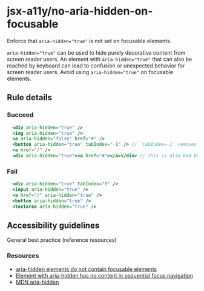 # jsx-a11y/no-aria-hidden-on-focusable

<!-- end auto-generated rule header -->

Enforce that `aria-hidden="true"` is not set on focusable elements.

`aria-hidden="true"` can be used to hide purely decorative content from screen reader users. An element with `aria-hidden="true"` that can also be reached by keyboard can lead to confusion or unexpected behavior for screen reader users. Avoid using `aria-hidden="true"` on focusable elements.

## Rule details

### Succeed
```jsx
  <div aria-hidden="true" />
  <img aria-hidden="true" />
  <a aria-hidden="false" href="#" />
  <button aria-hidden="true" tabIndex="-1" /> // `tabIndex=-1` removes the element from sequential focus navigation so we don't flag it.
  <a href="/" />
  <div aria-hidden="true"><a href="#"></a></div> // This is also bad but will not be handled by this rule.
```

### Fail
```jsx
  <div aria-hidden="true" tabIndex="0" />
  <input aria-hidden="true" />
  <a href="/" aria-hidden="true" />
  <button aria-hidden="true" />
  <textarea aria-hidden="true" />
```

## Accessibility guidelines
General best practice (reference resources)

### Resources

- [aria-hidden elements do not contain focusable elements](https://dequeuniversity.com/rules/axe/html/4.4/aria-hidden-focus)
- [Element with aria-hidden has no content in sequential focus navigation](https://www.w3.org/WAI/standards-guidelines/act/rules/6cfa84/proposed/)
- [MDN aria-hidden](https://developer.mozilla.org/en-US/docs/Web/Accessibility/ARIA/Attributes/aria-hidden)
